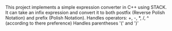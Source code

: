 This project implements a simple expression converter in C++ using STACK.
It can take an infix expression and convert it to both postfix (Reverse Polish Notation) and prefix (Polish Notation).
Handles operators: +, -, *, /, ^   (according to there preference)
Handles parentheses '(' and ')'
